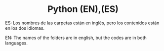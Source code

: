 <h1 align="center">Python (EN),(ES)</h1>

<p>ES: Los nombres de las carpetas están en inglés, pero los contenidos están en los dos idiomas.</p>

<p>EN: The names of the folders are in english, but the codes are in both languages.</p>
